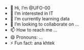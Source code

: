 - 👋 Hi, I’m @UFO-00
- 👀 I’m interested in IT
- 🌱 I’m currently learning data
- 💞️ I’m looking to collaborate on ...
- 📫 How to reach me ...
- 😄 Pronouns: ...
- ⚡ Fun fact: ana khtek

<!---
UFO-00/UFO-00 is a ✨ special ✨ repository because its `README.md` (this file) appears on your GitHub profile.
You can click the Preview link to take a look at your changes.
--->
